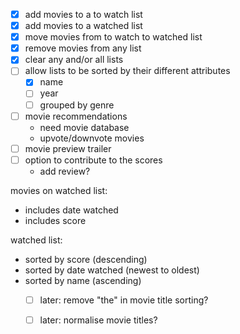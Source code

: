 - [x] add movies to a to watch list
- [x] add movies to a watched list
- [x] move movies from to watch to watched list
- [x] remove movies from any list
- [x] clear any and/or all lists
- [ ] allow lists to be sorted by their different attributes
    - [x] name
    - [ ] year
    - [ ] grouped by genre
- [ ] movie recommendations
    - need movie database
    - upvote/downvote movies 
- [ ] movie preview trailer
- [ ] option to contribute to the scores
    - add review?

movies on watched list:
- includes date watched
- includes score

watched list:
- sorted by score (descending)
- sorted by date watched (newest to oldest)
- sorted by name (ascending)
    - [ ] later: remove "the" in movie title sorting?
    - [ ] later: normalise movie titles?

